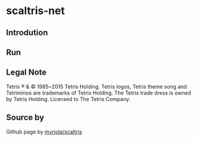 # scaltris-net

## Introdution

## Run

## Legal Note
Tetris ® & © 1985~2015 Tetris Holding. Tetris logos, Tetris theme song and
Tetriminos are trademarks of Tetris Holding. The Tetris trade dress is owned by
Tetris Holding. Licensed to The Tetris Company.

## Source by
Github page by [myrjola/scaltris](https://github.com/myrjola/scaltris)
